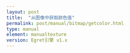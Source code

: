 ```yaml
---
layout: post
title:  "从图像中获取颜色值"
permalink: post/manual/bitmap/getcolor.html
type: manual
element: manualtexture
version: Egret引擎 v1.x
---
```


